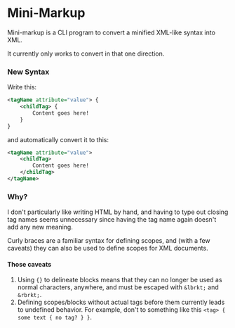 # Mini-Markup
Mini-markup is a CLI program to convert a minified XML-like syntax into XML.

It currently only works to convert in that one direction.

### New Syntax
Write this:
```xml
<tagName attribute="value"> {
    <childTag> {
        Content goes here!
    }
}
```
and automatically convert it to this:
```xml
<tagName attribute="value">
    <childTag>
        Content goes here!
    </childTag>
</tagName>
```

### Why?
I don't particularly like writing HTML by hand, and having to type out closing tag names
seems unnecessary since having the tag name again doesn't add any new meaning.

Curly braces are a familiar syntax for defining scopes, and (with a few caveats) they can
also be used to define scopes for XML documents.

#### Those caveats
1. Using `{}` to delineate blocks means that they can no longer be used as normal characters,
anywhere, and must be escaped with `&lbrkt;` and `&rbrkt;`.
2. Defining scopes/blocks without actual tags before them currently leads to undefined behavior.
For example, don't to something like this `<tag> { some text { no tag? } }`.
